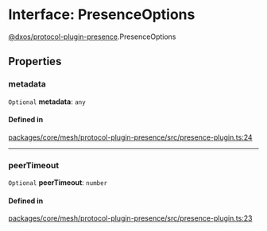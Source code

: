 # Interface: PresenceOptions

[@dxos/protocol-plugin-presence](../modules/dxos_protocol_plugin_presence.md).PresenceOptions

## Properties

### metadata

 `Optional` **metadata**: `any`

#### Defined in

[packages/core/mesh/protocol-plugin-presence/src/presence-plugin.ts:24](https://github.com/dxos/dxos/blob/main/packages/core/mesh/protocol-plugin-presence/src/presence-plugin.ts#L24)

___

### peerTimeout

 `Optional` **peerTimeout**: `number`

#### Defined in

[packages/core/mesh/protocol-plugin-presence/src/presence-plugin.ts:23](https://github.com/dxos/dxos/blob/main/packages/core/mesh/protocol-plugin-presence/src/presence-plugin.ts#L23)
